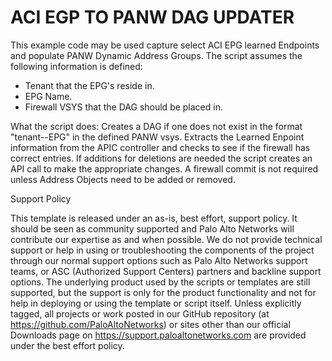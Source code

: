 # ACI EGP TO PANW DAG UPDATER

This example code may be used capture select ACI EPG learned Endpoints and populate PANW Dynamic Address Groups.  The script assumes the following information is defined:

* Tenant that the EPG's reside in.
* EPG Name.
* Firewall VSYS that the DAG should be placed in.

What the script does:
Creates a DAG if one does not exist in the format "tenant--EPG" in the defined PANW vsys.  Extracts the Learned Enpoint information from the APIC controller and checks to see if the firewall has correct entries.  If additions for deletions are needed the script creates an API call to make the appropriate changes.  A firewall commit is not required unless Address Objects need to be added or removed.

Support Policy

This template is released under an as-is, best effort, support policy. It should be seen as community supported and Palo Alto Networks will contribute our expertise as and when possible. We do not provide technical support or help in using or troubleshooting the components of the project through our normal support options such as Palo Alto Networks support teams, or ASC (Authorized Support Centers) partners and backline support options. The underlying product used by the scripts or templates are still supported, but the support is only for the product functionality and not for help in deploying or using the template or script itself. Unless explicitly tagged, all projects or work posted in our GitHub repository (at https://github.com/PaloAltoNetworks) or sites other than our official Downloads page on https://support.paloaltonetworks.com are provided under the best effort policy.

